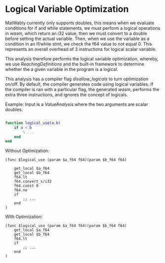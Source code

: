 # Logical Variable Optimization

MatWably currently only supports doubles, this means when we evaluate conditions 
for if and while statements, we must perform a logical operations in 
_wasm_, which return an i32 value, then we must convert to a double before 
setting the actual variable. Then, when we use the variable as a condition in 
an if/while stmt, we check the f64 value to not equal 0. This represents an overall
overhead of 3 instructions for logical scalar variable.

This analysis therefore performs the logical variable optimization, whereby,
we use _ReachingDefinitions_ and the built-in framework to determine whether
the a given variable in the program is a logical.

This analysis has a compiler flag _disallow_logicals_ to turn optimization on/off. By default, 
the compiler generates code using logical
variables. If the compiler is ran with a particular flag, the generated _wasm_, 
performs the extra three instructions, and ignores the concept of logicals.

Example: Input is a _ValueAnalysis_ where the two arguments are scalar doubles.

```matlab

function logical_use(a,b)
    if a < b
        % ... 
    end 
end
```

Without Optimization:
```wasm
(func $logical_use (param $a_f64 f64)(param $b_f64 f64)
    
    get_local $a_f64
    get_local $b_f64
    f64.lt
    f64.convert_s/i32
    f64.const 0
    f64.ne
    if
        ;; ...
    end
)
```
 With Optimization:
 ```wasm
 (func $logical_use (param $a_f64 f64)(param $b_f64 f64)
     get_local $a_f64
     get_local $b_f64
     f64.lt
     if
         ;; ...
     end
 )
 ```
 